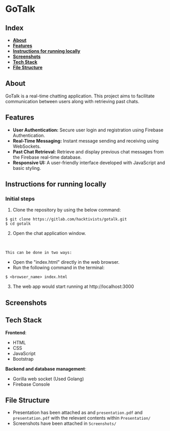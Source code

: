 # GoTalk

## Index
- **[About](#about)**
- **[Features](#features)**
- **[Instructions for running locally](#Instructions-for-running-locally)**
- **[Screenshots](#screenshots)**
- **[Tech Stack](#tech-stack)**   
- **[File Structure](#file-structure)**
## About
GoTalk is a real-time chatting application. This project aims to facilitate communication between users along with retrieving past chats. 

## Features
- **User Authentication:** Secure user login and registration using Firebase Authentication.
- **Real-Time Messaging:** Instant message sending and receiving using WebSockets.
- **Past Chat Retrieval:** Retrieve and display previous chat messages from the Firebase real-time database.
- **Responsive UI:** A user-friendly interface developed with JavaScript and basic styling.

## Instructions for running locally

### Initial steps

1. Clone the repository by using the below command:

```
$ git clone https://gitlab.com/hacktivists/gotalk.git
$ cd gotalk
```

2. Open the chat application window.
<br>

    This can be done in two ways:
- Open the "index.html" directly in the web browser. 
- Run the following command in the terminal:
```
$ <browser_name> index.html
```
3. The web app would start running at http://localhost:3000

## Screenshots

## Tech Stack

**Frontend**:
- HTML
- CSS
- JavaScript
- Bootstrap

**Backend and database management**:
- Gorilla web socket (Used Golang)
- Firebase Console 

## File Structure

- Presentation has been attached as and `presentation.pdf` and `presentation.pdf` with the relevant contents within `Presentation/`
- Screenshots have been attached in `Screenshots/`
